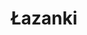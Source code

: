 ---
layout: recipe
title: "Łazanki"
title_pl: "Łazanki"
image: "/assets/img/Łazanki.jpg"
prep_time: 30
servings: 4
description: "Simple and delicious"
description_pl: "Prosta i pyszna polska potrawa"

ingredients:
  - en: "1 Green Cabbage (I prefer pointed or savoy)."
    pl: "1 Mała zielona kapusta"
  - en: "1 Leek"
    pl: "1 Por"
  - en: "1 Large onion"
    pl: "1 Duża cebula"
  - en: "Butter"
    pl: "Masło"
  - en: "250g Chestnut mushrooms"
    pl: "250g Pieczarek"
  - en: "250g Pasta"
    pl: "250g Makaronu"
  - en: "Salt"
    pl: "Sól"
  - en: "Pepper"
    pl: "Pieprz"
  - en: "Vegeta"
    pl: "Vegeta"

instructions:
  - en: "Chop the cabbage into small pieces and boil it in a pan of salted water until soft."
    pl: "Pokrój kapustę w małe kawałki i zagotuj w posolonej wodzie, aż zmięknie."
  - en: "To the boiled cabbage in the pot, add the pasta and cook until its al dente."
    pl: "Dodaj makaron do garnka z kapustą i gotuj aż będzie al dente."
  - en: "Heat a tbsp. of butter in a pan."
    pl: "Podgrzej łyżkę masła w patelni."
  - en: "Dice your onion and sauté in the pot until soft, but not brown."
    pl: "Pokrój cebulę w kostkę i podsmarz w patelni aż zmięknie (ale nie zrumieni się)."
  - en: "Slice the leek and add it to the onion to soften as well."
    pl: "Pokrój pora i dodaj do cebuli i go podduś razem z cebulą."
  - en: "Slice the mushroom whilst the leek is cooking and add it to the pan."
    pl: "Pokrój pieczarki na plasterki i dodaj do patelni."
  - en: "Add the cooked pasta and cabbage to the pan."
    pl: "Dodaj makaron i kapustę do patelni."
  - en: "Season with salt, pepper and vegeta, to taste. You can also add more butter for more flavour."
    pl: "Dopraw solą, pieprzem i vegetą. Można też dodać więcej masła do smaku."
---